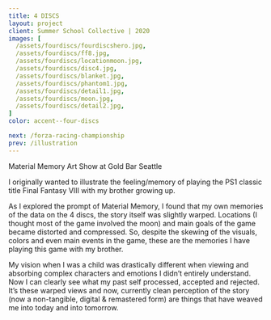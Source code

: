 ```yaml
---
title: 4 DISCS
layout: project
client: Summer School Collective | 2020
images: [
  /assets/fourdiscs/fourdiscshero.jpg,
  /assets/fourdiscs/ff8.jpg,
  /assets/fourdiscs/locationmoon.jpg,
  /assets/fourdiscs/disc4.jpg,
  /assets/fourdiscs/blanket.jpg,
  /assets/fourdiscs/phantom1.jpg,
  /assets/fourdiscs/detail1.jpg,
  /assets/fourdiscs/moon.jpg,
  /assets/fourdiscs/detail2.jpg,
]
color: accent--four-discs

next: /forza-racing-championship
prev: /illustration
---
```



Material Memory Art Show at Gold Bar Seattle

I originally wanted to illustrate the feeling/memory of playing the PS1 classic title Final Fantasy VIII with my brother growing up.

As I explored the prompt of Material Memory, I found that my own memories of the data on the 4 discs, the story itself was slightly warped. Locations (I thought most of the game involved the moon) and main goals of the game became distorted and compressed. So, despite the skewing of the visuals, colors and even main events in the game, these are the memories I have playing this game with my brother.

My vision when I was a child was drastically different when viewing and absorbing complex characters and emotions I didn’t entirely understand. Now I can clearly see what my past self processed, accepted and rejected. It’s these warped views and now, currently clean perception of the story (now a non-tangible, digital & remastered form) are things that have weaved me into today and into tomorrow.



